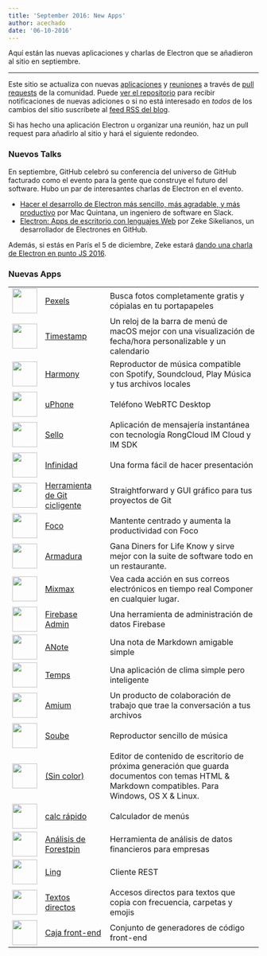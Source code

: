 ```yaml
---
title: 'September 2016: New Apps'
author: acechado
date: '06-10-2016'
---
```


Aquí están las nuevas aplicaciones y charlas de Electron que se añadieron al sitio en septiembre.

---

Este sitio se actualiza con nuevas [aplicaciones](https://electronjs.org/apps) y [reuniones](https://electronjs.org/community) a través de [pull requests](https://github.com/electron/electronjs.org/pulls) de la comunidad. Puede [ver el repositorio](https://github.com/electron/electronjs.org) para recibir notificaciones de nuevas adiciones o si no está interesado en _todos_ de los cambios del sitio suscríbete al [feed RSS del blog](https://electronjs.org/feed.xml).

Si has hecho una aplicación Electron u organizar una reunión, haz un pull request [](https://github.com/electron/electronjs.org) para añadirlo al sitio y hará el siguiente redondeo.

### Nuevos Talks

En septiembre, GitHub celebró su conferencia del universo de GitHub facturado como el evento para la gente que construye el futuro del software. Hubo un par de interesantes charlas de Electron en el evento.

* [Hacer el desarrollo de Electron más sencillo, más agradable, y más productivo](https://www.youtube.com/watch?v=Eqg_IqVeI5s) por Mac Quintana, un ingeniero de software en Slack.
* [Electron: Apps de escritorio con lenguajes Web](https://www.youtube.com/watch?v=FNHBfN8c32U) por Zeke Sikelianos, un desarrollador de Electrones en GitHub.

Además, si estás en París el 5 de diciembre, Zeke estará [dando una charla de Electron en punto JS 2016](https://twitter.com/dotJS/status/783615732307333120).

### Nuevas Apps

|                                                                                     |                                                                     |                                                                                                                                                  |
| ----------------------------------------------------------------------------------- | ------------------------------------------------------------------- | ------------------------------------------------------------------------------------------------------------------------------------------------ |
| <img src='/images/apps/pexels-icon.png' width='50' />              | [Pexels](https://www.pexels.com/pro/mac-and-windows-app/)           | Busca fotos completamente gratis y cópialas en tu portapapeles                                                                                   |
| <img src='/images/apps/timestamp-icon.png' width='50' />           | [Timestamp](https://mzdr.github.io/timestamp/)                      | Un reloj de la barra de menú de macOS mejor con una visualización de fecha/hora personalizable y un calendario                                   |
| <img src='/images/apps/harmony-icon.png' width='50' />             | [Harmony](http://getharmony.xyz/)                                   | Reproductor de música compatible con Spotify, Soundcloud, Play Música y tus archivos locales                                                     |
| <img src='/images/apps/uphone-icon.png' width='50' />              | [uPhone](http://www.integraccs.com)                                 | Teléfono WebRTC Desktop                                                                                                                          |
| <img src='/images/apps/sealtalk-icon.png' width='50' />            | [Sello](http://sealtalk.im)                                         | Aplicación de mensajería instantánea con tecnología RongCloud IM Cloud y IM SDK                                                                  |
| <img src='/images/apps/infinity-icon.png' width='50' />            | [Infinidad](https://ycosxapp.github.io)                             | Una forma fácil de hacer presentación                                                                                                            |
| <img src='/images/apps/cycligent-git-tool-icon.png' width='50' />  | [Herramienta de Git cicligente](https://www.cycligent.com/git-tool) | Straightforward y GUI gráfico para tus proyectos de Git                                                                                          |
| <img src='/images/apps/foco-icon.png' width='50' />                | [Foco](https://github.com/akashnimare/foco)                         | Mantente centrado y aumenta la productividad con Foco                                                                                            |
| <img src='/images/apps/strawberry-icon.png' width='50' />          | [Armadura](https://strawberrypos.com)                               | Gana Diners for Life Know y sirve mejor con la suite de software todo en un restaurante.                                                         |
| <img src='/images/apps/mixmax-icon.png' width='50' />              | [Mixmax](https://mixmax.com/download)                               | Vea cada acción en sus correos electrónicos en tiempo real Componer en cualquier lugar.                                                          |
| <img src='/images/apps/firebase-admin-icon.png' width='50' />      | [Firebase Admin](https://firebaseadmin.com)                         | Una herramienta de administración de datos Firebase                                                                                              |
| <img src='/images/apps/anote-icon.png' width='50' />               | [ANote](https://github.com/AnotherNote/anote)                       | Una nota de Markdown amigable simple                                                                                                             |
| <img src='/images/apps/temps-icon.png' width='50' />               | [Temps](https://jackd248.github.io/temps/)                          | Una aplicación de clima simple pero inteligente                                                                                                  |
| <img src='/images/apps/amium-icon.png' width='50' />               | [Amium](https://www.amium.com)                                      | Un producto de colaboración de trabajo que trae la conversación a tus archivos                                                                   |
| <img src='/images/apps/soube-icon.png' width='50' />               | [Soube](http://soube.diegomolina.cl)                                | Reproductor sencillo de música                                                                                                                   |
| <img src='/images/apps/un-colored-icon.png' width='50' />          | [(Sin color)](https://n457.github.io/Uncolored/)                    | Editor de contenido de escritorio de próxima generación que guarda documentos con temas HTML & Markdown compatibles. Para Windows, OS X & Linux. |
| <img src='/images/apps/quickcalc-icon.png' width='50' />           | [calc rápido](https://github.com/Cwoodall6/quickcalc)               | Calculador de menús                                                                                                                              |
| <img src='/images/apps/forestpin-analytics-icon.png' width='50' /> | [Análisis de Forestpin](http://forestpin.com/analytics)             | Herramienta de análisis de datos financieros para empresas                                                                                       |
| <img src='/images/apps/ling-icon.png' width='50' />                | [Ling](https://github.com/talhasch/ling)                            | Cliente REST                                                                                                                                     |
| <img src='/images/apps/shortexts-icon.png' width='50' />           | [Textos directos](http://shortexts.com/)                            | Accesos directos para textos que copia con frecuencia, carpetas y emojis                                                                         |
| <img src='/images/apps/front-end-box-icon.png' width='50' />       | [Caja front-end](http://frontendbox.io)                             | Conjunto de generadores de código front-end                                                                                                      |

